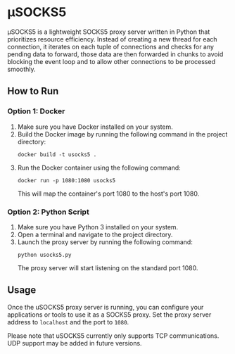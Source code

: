 # µSOCKS5

µSOCKS5 is a lightweight SOCKS5 proxy server written in Python that prioritizes resource efficiency.
Instead of creating a new thread for each connection, it iterates on each tuple of connections and checks for any pending data to forward, those data are then forwarded in chunks to avoid blocking the event loop and to allow other connections to be processed smoothly.

## How to Run

### Option 1: Docker

1. Make sure you have Docker installed on your system.
2. Build the Docker image by running the following command in the project directory:
    ```
    docker build -t usocks5 .
    ```
3. Run the Docker container using the following command:
    ```
    docker run -p 1080:1080 usocks5
    ```
    This will map the container's port 1080 to the host's port 1080.

### Option 2: Python Script

1. Make sure you have Python 3 installed on your system.
2. Open a terminal and navigate to the project directory.
3. Launch the proxy server by running the following command:
    ```
    python usocks5.py
    ```
    The proxy server will start listening on the standard port 1080.

## Usage

Once the uSOCKS5 proxy server is running, you can configure your applications or tools to use it as a SOCKS5 proxy. Set the proxy server address to `localhost` and the port to `1080`.

Please note that uSOCKS5 currently only supports TCP communications. UDP support may be added in future versions.